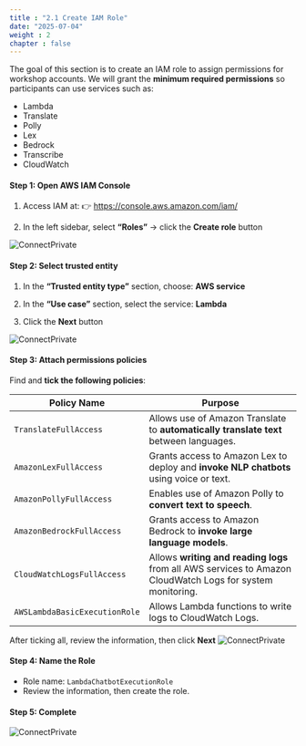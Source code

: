 ```yaml
---
title : "2.1 Create IAM Role"
date: "2025-07-04" 
weight : 2
chapter : false
---
```

The goal of this section is to create an IAM role to assign permissions for workshop accounts. We will grant the **minimum required permissions** so participants can use services such as:
- Lambda 
- Translate
- Polly
- Lex
- Bedrock
- Transcribe 
- CloudWatch 

#### Step 1: Open AWS IAM Console

1. Access IAM at: 👉 https://console.aws.amazon.com/iam/
    
2. In the left sidebar, select **“Roles”** → click the **Create role** button

![ConnectPrivate](/lexbot/images/2.pre/2.1.IAM/21role.png) 

#### Step 2: Select trusted entity

1. In the **“Trusted entity type”** section, choose: **AWS service**
    
2. In the **“Use case”** section, select the service: **Lambda**
    
3. Click the **Next** button

![ConnectPrivate](/lexbot/images/2.pre/2.1.IAM/21step1.png) 

#### Step 3: Attach permissions policies
Find and **tick the following policies**:

| Policy Name | Purpose |
| --- | --- |
| `TranslateFullAccess` | Allows use of Amazon Translate to **automatically translate text** between languages. |
| `AmazonLexFullAccess` | Grants access to Amazon Lex to deploy and **invoke NLP chatbots** using voice or text. |
| `AmazonPollyFullAccess` | Enables use of Amazon Polly to **convert text to speech**. |
| `AmazonBedrockFullAccess` | Grants access to Amazon Bedrock to **invoke large language models**. |
| `CloudWatchLogsFullAccess` | Allows **writing and reading logs** from all AWS services to Amazon CloudWatch Logs for system monitoring. |
| `AWSLambdaBasicExecutionRole` | Allows Lambda functions to write logs to CloudWatch Logs. |

After ticking all, review the information, then click **Next**
![ConnectPrivate](/lexbot/images/2.pre/2.1.IAM/21a.png) 

#### Step 4: Name the Role

- Role name: `LambdaChatbotExecutionRole`
- Review the information, then create the role.

#### Step 5: Complete
![ConnectPrivate](/lexbot/images/2.pre/2.1.IAM/21b.png) 